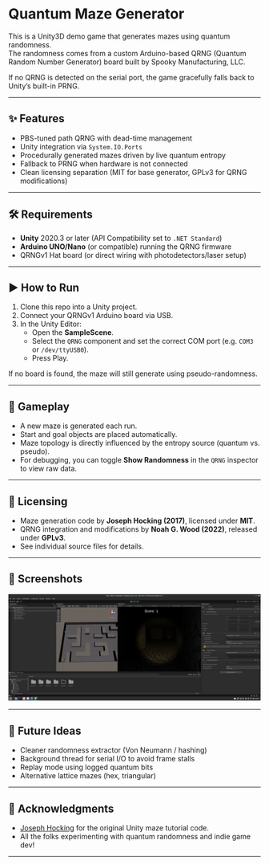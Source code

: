# Quantum Maze Generator

This is a Unity3D demo game that generates mazes using quantum randomness.  
The randomness comes from a custom Arduino-based QRNG (Quantum Random Number Generator) board built by Spooky Manufacturing, LLC.  

If no QRNG is detected on the serial port, the game gracefully falls back to Unity’s built-in PRNG.

---

## ✨ Features
- PBS-tuned path QRNG with dead-time management  
- Unity integration via `System.IO.Ports`  
- Procedurally generated mazes driven by live quantum entropy  
- Fallback to PRNG when hardware is not connected  
- Clean licensing separation (MIT for base generator, GPLv3 for QRNG modifications)

---

## 🛠 Requirements
- **Unity** 2020.3 or later (API Compatibility set to `.NET Standard`)  
- **Arduino UNO/Nano** (or compatible) running the QRNG firmware  
- QRNGv1 Hat board (or direct wiring with photodetectors/laser setup)  

---

## ▶️ How to Run
1. Clone this repo into a Unity project.  
2. Connect your QRNGv1 Arduino board via USB.  
3. In the Unity Editor:  
   - Open the **SampleScene**.  
   - Select the `QRNG` component and set the correct COM port (e.g. `COM3` or `/dev/ttyUSB0`).  
   - Press Play.  

If no board is found, the maze will still generate using pseudo-randomness.

---

## 🧩 Gameplay
- A new maze is generated each run.  
- Start and goal objects are placed automatically.  
- Maze topology is directly influenced by the entropy source (quantum vs. pseudo).  
- For debugging, you can toggle **Show Randomness** in the `QRNG` inspector to view raw data.

---

## 📜 Licensing
- Maze generation code by **Joseph Hocking (2017)**, licensed under **MIT**.  
- QRNG integration and modifications by **Noah G. Wood (2022)**, released under **GPLv3**.  
- See individual source files for details.  

---

## 📸 Screenshots
![](./docs/qrng_game.png)

---

## 🚀 Future Ideas
- Cleaner randomness extractor (Von Neumann / hashing)  
- Background thread for serial I/O to avoid frame stalls  
- Replay mode using logged quantum bits  
- Alternative lattice mazes (hex, triangular)  

---

## 🙌 Acknowledgments
- [Joseph Hocking](https://github.com/jhocking) for the original Unity maze tutorial code.  
- All the folks experimenting with quantum randomness and indie game dev!  

---

